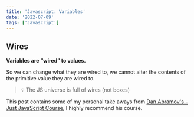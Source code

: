 ```yaml
---
title: 'Javascript: Variables'
date: '2022-07-09'
tags: ['Javascript']
---
```


## Wires

**Variables are “wired” to values.**

So we can change what they are wired to, we cannot alter the contents of the primitive value they are wired to.

> 💡 The JS universe is full of wires (not boxes) 

This post contains some of my personal take aways from [Dan Abramov's - Just JavaScript Course](https://justjavascript.com/), I highly recommend his course.
